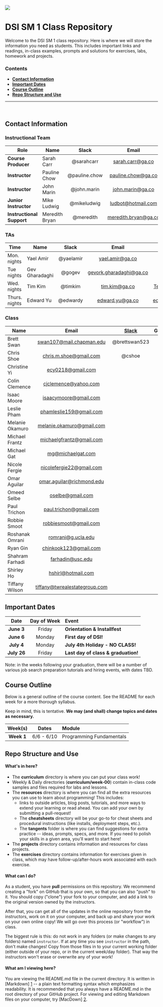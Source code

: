 # ![](https://ga-dash.s3.amazonaws.com/production/assets/logo-9f88ae6c9c3871690e33280fcf557f33.png)
# DSI SM 1 Class Repository

Welcome to the DSI SM 1 class repository. Here is where
we will store the information you need as students. This includes important
links and readings, in-class examples, prompts and solutions for exercises,
labs, homework and projects.

<!--In order to submit your homework to this repo and share it with your
instructional team and classmates, please follow the
**[Homework Submission Process](homework_submission_process.md)**
*[note: this document has not been uploaded yet]*. -->

### Contents

- [**Contact Information**](#contact-information)
- [**Important Dates**](#important-dates)
- [**Course Outline**](#course-outline)
- [**Repo Structure and Use**](#repo-structure-and-use)

---

<br>

## Contact Information

### Instructional Team

| Role                      | Name               | Slack               | Email                    | GitHub                 |
|---------------------------|--------------------|:-------------------:|:------------------------:|:----------------------:|
| **Course Producer**       | Sarah Carr         | @sarahcarr          | sarah.carr@ga.co         | [sarahcarr][sarahcarr] |
| **Instructor**            | Pauline Chow       | @pauline.chow       | pauline.chow@ga.co       | [pauline][pauline]     |
| **Instructor**            | John Marin         | @john.marin         | john.marin@ga.co         | [j-a-marin][j-a-marin] |
| **Junior Instructor**     | Mike Ludwig        | @mikeludwig         | ludbot@hotmail.com       | [mikeludwig][mikeludwig] |
| **Instructional Support** | Meredith Bryan     | @meredith           | meredith.bryan@ga.co     | [mer8][mer8]           |

[sarahcarr]: https://github.com/SarahCarr
[pauline]:   https://github.com/powchow
[j-a-marin]:https://github.com/j-a-marin
[mikeludwig]: https://github.com/mikeludwig
[mer8]:      https://github.com/mer8  

### TAs

| Time           | Name            | Slack      | Email                   | GitHub                                        |
|----------------|-----------------|:----------:|:-----------------------:|:---------------------------------------------:|
| Mon. nights    | Yael Amir       | @yaelamir  | yael.amir@ga.co         | [yaelamir](https://github.com/yaelamir)       |
| Tue  nights    | Gev Gharadaghi  | @gogev     | gevork.gharadaghi@ga.co | [gev326](https://github.com/gev326)           |
| Wed. nights    | Tim Kim         | @timkim    | tim.kim@ga.co           | [Teembokeem](https://github.com/Teembokeem)   |
| Thurs. nights  | Edward Yu       | @edwardy   | edward.yu@ga.co         | [edwardyu714](https://github.com/edwardyu714) |



### Class

| Name                 | Email                          | [Slack](https://ga-students.slack.com) | GitHub             |
|----------------------|:------------------------------:|:-----------------:|:---------------------------------------:|
| Brett	Swan	         | swan107@mail.chapman.edu       | @brettswan523     | 
| Chris	Shoe	         | chris.m.shoe@gmail.com         | @cshoe            | 
| Christine	Yi	       | ecy0218@gmail.com              | 
| Colin	Clemence	     | cjclemence@yahoo.com           | 
| Isaac	Moore	         | isaacymoore@gmail.com          | 
| Leslie Pham          | phamleslie159@gmail.com        | 
| Melanie Okamuro      | melanie.okamuro@gmail.com      | 
| Michael	Frantz       | michaelgfrantz@gmail.com       | 
| Michael	Gat          | mg@michaelgat.com              | 
| Nicole	Fergie       | nicolefergie22@gmail.com       | 	
| Omar	Aguilar        | omar.aguilar@richmond.edu      | 	
| Omeed	Selbe          | oselbe@gmail.com               | 	
| Paul	Trichon        | paul.trichon@gmail.com         | 	
| Robbie	Smoot        | robbiesmoot@gmail.com          | 	
| Roshanak	Omrani     | romrani@g.ucla.edu             | 	
| Ryan	Gin            | chinkook123@gmail.com          | 	
| Shahram Farhadi      | farhadin@usc.edu               | 	
| Shirley	Ho           | hshirl@hotmail.com             | 	
| Tiffany	Wilson       | tiffany@twrealestategroup.com  |


## Important Dates

| Date             | Day of Week | Event |
|:----------------:|:-----------:|:------|
| **June 3**       | Friday      | **Orientation & Installfest**       |
| **June 6**       | Monday      | **First day of DSI!**               |
| **July 4**       | Monday      | **July 4th Holiday - NO CLASS!**    |
| **July 26**      | Friday      | **Last day of class & graduation!** |


Note: in the weeks following your graduation, there will be a number of various
job search preparation tutorials and hiring events, with dates TBD.

## Course Outline

Below is a general outline of the course content. See the README for each week for a more thorough syllabus.

Keep in mind, this is tentative. **We may (and shall) change topics and dates as necessary.**

| Week(s)     | Dates         | Module                         |
|:-----------:|:-------------:|:-------------------------------|
| **Week 1**  | 6/6 - 6/10     | Programming Fundamentals         |


## Repo Structure and Use

#### What's in here?

- The **curriculum** directory is where you can put your class work!
- Weekly & Daily directories (**curriculum/week-00**) contain in-class code samples and
  files required for labs and lessons.
- The **resources** directory is where you can find all the extra resources you
  can use to learn about programming! This includes:
  - links to outside articles, blog posts, tutorials, and more ways to extend
    your learning or read ahead. You can add your own by submitting a pull-request!
  - The **cheatsheets** directory will be your go-to for cheat sheets and
    procedural instructions (like installs, deployment steps, etc.).
  - The **tangents** folder is where you can find suggestions for extra
    practice -- ideas, prompts, specs, and more. If you need to polish your
    skills in a given area, you'll want to start here!
- The **projects** directory contains information and resources for class
  projects.
- The **exercises** directory contains information for exercises given in class, which
  may have follow-up/after-hours work associated with each exercise. 
#### What can I do?

As a student, you have **pull** permissions on this repository. We recommend
creating a "fork" on GitHub that is your own, so that you can also "push" to it.
You should copy ("clone") your fork to your computer, and add a link to the
original version owned by the instructors.

After that, you can get all of the updates in the online repository from the
instructors, work on it on your computer, and back up and share your work on
your own online copy! We will go over this process (or "workflow") in class.

The biggest rule is this: do not work in any folders (or make changes to any
folders) named `instructor`. If at any time you see `instructor` in the path,
don't make changes! Copy from those files in to your current working folder
(either outside of your repo, or in the current week/day folder). That way
the instructors won't erase or overwrite any of your work!

#### What am I viewing here?

You are viewing the README.md file in the current directory. It is written in
[Markdown] [1] -- a plain text formatting syntax which emphasizes readability.
It is recommended that you always have a README.md in the root directory of
your GitHub project. For viewing and editing Markdown files on your
computer, try [MacDown] [2].

[1]: http://daringfireball.net/projects/markdown/    "Markdown"
[2]: http://macdown.uranusjr.com/                    "MacDown"
